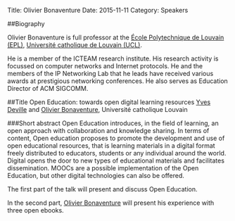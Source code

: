 Title: Olivier Bonaventure
Date: 2015-11-11
Category: Speakers

##Biography

Olivier Bonaventure is full professor at the [École Polytechnique 
de Louvain (EPL)](http://www.uclouvain.be/epl.html),
[Université catholique de Louvain (UCL)](http://www.uclouvain.be). 

He is a member of the ICTEAM research institute. His research activity is 
focussed on computer networks and Internet protocols. He and the 
members of the IP  Networking Lab that he leads have received various
 awards at prestigious  networking conferences. He also serves 
 as Education Director of ACM SIGCOMM. 

##Title
Open Education:  towards open digital learning resources
[Yves Deville]({filename}./YvesDeville.md) and [Olivier Bonaventure]({filename}./OlivierBonaventure.md), Université catholique Louvain

###Short abstract
Open Education introduces, in the field of learning, an open approach 
with collaboration and knowledge sharing.  In terms of content, 
Open education proposes to promote the development and use of 
open educational resources, that is learning materials in a digital 
format freely distributed to educators, students or any individual 
around the world. Digital opens the door to new types of educational 
materials and facilitates dissemination. MOOCs are a possible 
implementation of the Open Education, but other digital technologies 
can also be offered.

The first part of the talk will present and discuss Open Education.

In the second part,  [Olivier Bonaventure]({filename}./OlivierBonaventure.md) will present his experience 
with three open ebooks.  
